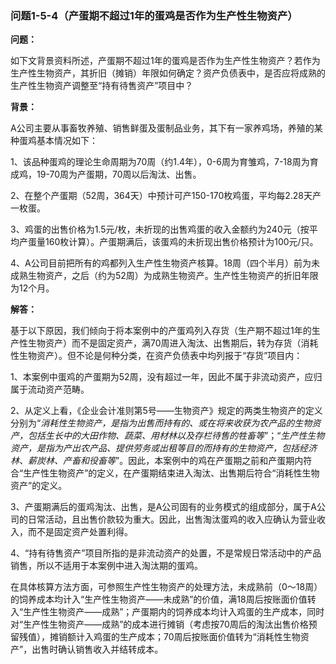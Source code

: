 ### 问题1-5-4（产蛋期不超过1年的蛋鸡是否作为生产性生物资产）

**问题：**

如下文背景资料所述，产蛋期不超过1年的蛋鸡是否作为生产性生物资产？若作为生产性生物资产，其折旧（摊销）年限如何确定？资产负债表中，是否应将成熟的生产性生物资产调整至“持有待售资产”项目中？

**背景：**

A公司主要从事畜牧养殖、销售鲜蛋及蛋制品业务，其下有一家养鸡场，养殖的某种蛋鸡基本情况如下：

1、该品种蛋鸡的理论生命周期为70周（约1.4年），0-6周为育雏鸡，7-18周为育成鸡，19-70周为产蛋期，70周以后淘汰、出售。

2、在整个产蛋期（52周，364天）中预计可产150-170枚鸡蛋，平均每2.28天产一枚蛋。

3、鸡蛋的出售价格为1.5元/枚，未折现的出售鸡蛋的收入金额约为240元（按平均产蛋量160枚计算）。产蛋期满后，该蛋鸡的未折现出售价格预计为100元/只。

4、A公司目前把所有的鸡都列入生产性生物资产核算。18周（四个半月）前为未成熟生物资产，之后（约为52周）为成熟生物资产。生产性生物资产的折旧年限为12个月。

**解答：**

基于以下原因，我们倾向于将本案例中的产蛋鸡列入存货（生产期不超过1年的生产性生物资产）而不是固定资产，满70周进入淘汰、出售期后，转为存货（消耗性生物资产）。但不论是何种分类，在资产负债表中均列报于“存货”项目内：

1、本案例中蛋鸡的产蛋期为52周，没有超过一年，因此不属于非流动资产，应归属于流动资产范畴。

2、从定义上看，《企业会计准则第5号——生物资产》规定的两类生物资产的定义分别为“*消耗性生物资产，是指为出售而持有的、或在将来收获为农产品的生物资产，包括生长中的大田作物、蔬菜、用材林以及存栏待售的牲畜等*”；“*生产性生物资产，是指为产出农产品、提供劳务或出租等目的而持有的生物资产，包括经济林、薪炭林、产畜和役畜等*”。因此，本案例中的鸡在产蛋期之前和产蛋期内符合“生产性生物资产”的定义，在产蛋期结束进入淘汰、出售期后符合“消耗性生物资产”的定义。

3、产蛋期满后的蛋鸡淘汰、出售，是A公司固有的业务模式的组成部分，属于A公司的日常活动，且出售价款较为重大。因此，出售淘汰蛋鸡的收入应确认为营业收入，而不是固定资产处置利得。

4、“持有待售资产”项目所指的是非流动资产的处置，不是常规日常活动中的产品销售，所以不适用于本案例中进入淘汰期的蛋鸡。

在具体核算方法方面，可参照生产性生物资产的处理方法，未成熟前（0～18周）的饲养成本均计入“生产性生物资产——未成熟”的价值，满18周后按账面价值转入“生产性生物资产——成熟”；产蛋期内的饲养成本均计入鸡蛋的生产成本，同时对“生产性生物资产——成熟”的成本进行摊销（考虑按70周后的淘汰出售价格预留残值），摊销额计入鸡蛋的生产成本；70周后按账面价值转为“消耗性生物资产”，出售时确认销售收入并结转成本。